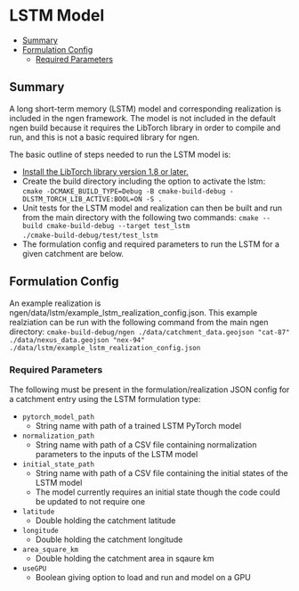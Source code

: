 # LSTM Model

* [Summary](#summary)
* [Formulation Config](#formulation-config)
    * [Required Parameters](#required-parameters)

## Summary

A long short-term memory (LSTM) model and corresponding realization is included in the ngen framework. The model is not included in the default ngen build because it requires the LibTorch library in order to compile and run, and this is not a basic required library for ngen. 

The basic outline of steps needed to run the LSTM model is:
  * [Install the LibTorch library version 1.8 or later.](https://pytorch.org/docs/stable/cpp_index.html)
  * Create the build directory including the option to activate the lstm:  <br />
      `cmake -DCMAKE_BUILD_TYPE=Debug -B cmake-build-debug -DLSTM_TORCH_LIB_ACTIVE:BOOL=ON -S .`  
  * Unit tests for the LSTM model and realization can then be built and run from the main directory with the following two commands:
      `cmake --build cmake-build-debug --target test_lstm`  <br />
      `./cmake-build-debug/test/test_lstm`  
  * The formulation config and required parameters to run the LSTM for a given catchment are below.

## Formulation Config
An example realization is ngen/data/lstm/example_lstm_realization_config.json.
This example realziation can be run with the following command from the main ngen directory:
`cmake-build-debug/ngen ./data/catchment_data.geojson "cat-87" ./data/nexus_data.geojson "nex-94" ./data/lstm/example_lstm_realization_config.json`

### Required Parameters
The following must be present in the formulation/realization JSON config for a catchment entry using the LSTM formulation type:
* `pytorch_model_path`
  * String name with path of a trained LSTM PyTorch model
* `normalization_path`
  * String name with path of a CSV file containing normalization parameters to the inputs of the LSTM model
* `initial_state_path`
  * String name with path of a CSV file containing the initial states of the LSTM model
  * The model currently requires an initial state though the code could be updated to not require one
* `latitude`
  * Double holding the catchment latitude
* `longitude`
  * Double holding the catchment longitude
* `area_square_km`
  * Double holding the catchment area in sqaure km
* `useGPU`
  * Boolean giving option to load and run and model on a GPU

